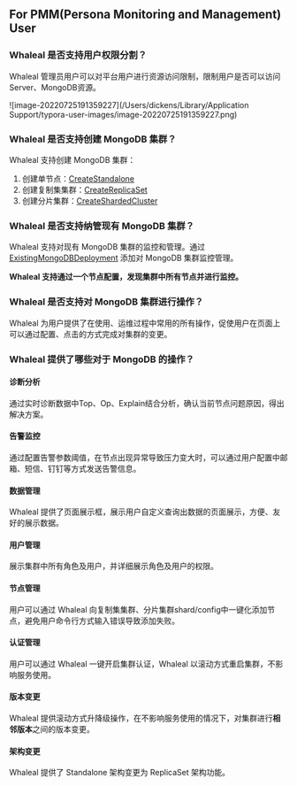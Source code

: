 ## For PMM(Persona Monitoring and Management) User

### Whaleal 是否支持用户权限分割？

Whaleal 管理员用户可以对平台用户进行资源访问限制，限制用户是否可以访问 Server、MongoDB资源。

![image-20220725191359227](/Users/dickens/Library/Application Support/typora-user-images/image-20220725191359227.png)



### Whaleal 是否支持创建 MongoDB 集群？

Whaleal 支持创建 MongoDB 集群：

1. 创建单节点：[CreateStandalone](../02-Usage/MongoDB/CreateDeployment/CreateStandalone.md)
2. 创建复制集集群：[CreateReplicaSet](../02-Usage/MongoDB/CreateDeployment/CreateReplicaSet.md)
3. 创建分片集群：[CreateShardedCluster](../02-Usage/MongoDB/CreateDeployment/CreateShardedCluster.md)



### Whaleal 是否支持纳管现有 MongoDB 集群？

Whaleal 支持对现有 MongoDB 集群的监控和管理。通过 [ExistingMongoDBDeployment]() 添加对 MongoDB 集群监控管理。

**Whaleal 支持通过一个节点配置，发现集群中所有节点并进行监控。**



### Whaleal 是否支持对 MongoDB 集群进行操作？

Whaleal 为用户提供了在使用、运维过程中常用的所有操作，促使用户在页面上可以通过配置、点击的方式完成对集群的变更。



### Whaleal 提供了哪些对于 MongoDB 的操作？

#### 诊断分析

通过实时诊断数据中Top、Op、Explain结合分析，确认当前节点问题原因，得出解决方案。

#### 告警监控

通过配置告警参数阈值，在节点出现异常导致压力变大时，可以通过用户配置中邮箱、短信、钉钉等方式发送告警信息。

#### 数据管理

Whaleal 提供了页面展示框，展示用户自定义查询出数据的页面展示，方便、友好的展示数据。

#### 用户管理

展示集群中所有角色及用户，并详细展示角色及用户的权限。

#### 节点管理

用户可以通过 Whaleal 向复制集集群、分片集群shard/config中一键化添加节点，避免用户命令行方式输入错误导致添加失败。

#### 认证管理

用户可以通过 Whaleal 一键开启集群认证，Whaleal 以滚动方式重启集群，不影响服务使用。

#### 版本变更

Whaleal 提供滚动方式升降级操作，在不影响服务使用的情况下，对集群进行**相邻版本**之间的版本变更。

#### 架构变更

Whaleal 提供了 Standalone 架构变更为 ReplicaSet 架构功能。